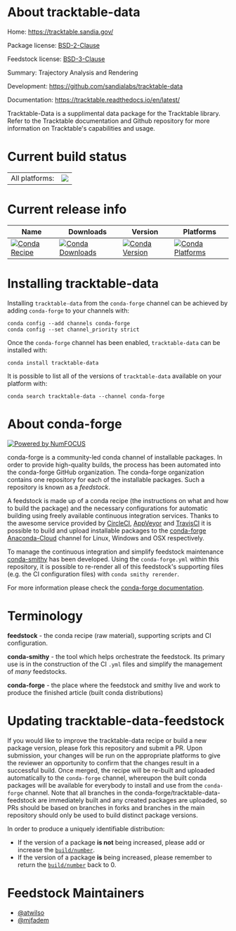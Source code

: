 About tracktable-data
=====================

Home: https://tracktable.sandia.gov/

Package license: [BSD-2-Clause](https://opensource.org/licenses/BSD-2-Clause)

Feedstock license: [BSD-3-Clause](https://github.com/conda-forge/tracktable-data-feedstock/blob/master/LICENSE.txt)

Summary: Trajectory Analysis and Rendering

Development: https://github.com/sandialabs/tracktable-data

Documentation: https://tracktable.readthedocs.io/en/latest/

Tracktable-Data is a supplimental data package for the Tracktable library. Refer to the Tracktable documentation and Github repository for more information on Tracktable's capabilities and usage.


Current build status
====================


<table><tr><td>All platforms:</td>
    <td>
      <a href="https://dev.azure.com/conda-forge/feedstock-builds/_build/latest?definitionId=15147&branchName=master">
        <img src="https://dev.azure.com/conda-forge/feedstock-builds/_apis/build/status/tracktable-data-feedstock?branchName=master">
      </a>
    </td>
  </tr>
</table>

Current release info
====================

| Name | Downloads | Version | Platforms |
| --- | --- | --- | --- |
| [![Conda Recipe](https://img.shields.io/badge/recipe-tracktable--data-green.svg)](https://anaconda.org/conda-forge/tracktable-data) | [![Conda Downloads](https://img.shields.io/conda/dn/conda-forge/tracktable-data.svg)](https://anaconda.org/conda-forge/tracktable-data) | [![Conda Version](https://img.shields.io/conda/vn/conda-forge/tracktable-data.svg)](https://anaconda.org/conda-forge/tracktable-data) | [![Conda Platforms](https://img.shields.io/conda/pn/conda-forge/tracktable-data.svg)](https://anaconda.org/conda-forge/tracktable-data) |

Installing tracktable-data
==========================

Installing `tracktable-data` from the `conda-forge` channel can be achieved by adding `conda-forge` to your channels with:

```
conda config --add channels conda-forge
conda config --set channel_priority strict
```

Once the `conda-forge` channel has been enabled, `tracktable-data` can be installed with:

```
conda install tracktable-data
```

It is possible to list all of the versions of `tracktable-data` available on your platform with:

```
conda search tracktable-data --channel conda-forge
```


About conda-forge
=================

[![Powered by
NumFOCUS](https://img.shields.io/badge/powered%20by-NumFOCUS-orange.svg?style=flat&colorA=E1523D&colorB=007D8A)](https://numfocus.org)

conda-forge is a community-led conda channel of installable packages.
In order to provide high-quality builds, the process has been automated into the
conda-forge GitHub organization. The conda-forge organization contains one repository
for each of the installable packages. Such a repository is known as a *feedstock*.

A feedstock is made up of a conda recipe (the instructions on what and how to build
the package) and the necessary configurations for automatic building using freely
available continuous integration services. Thanks to the awesome service provided by
[CircleCI](https://circleci.com/), [AppVeyor](https://www.appveyor.com/)
and [TravisCI](https://travis-ci.com/) it is possible to build and upload installable
packages to the [conda-forge](https://anaconda.org/conda-forge)
[Anaconda-Cloud](https://anaconda.org/) channel for Linux, Windows and OSX respectively.

To manage the continuous integration and simplify feedstock maintenance
[conda-smithy](https://github.com/conda-forge/conda-smithy) has been developed.
Using the ``conda-forge.yml`` within this repository, it is possible to re-render all of
this feedstock's supporting files (e.g. the CI configuration files) with ``conda smithy rerender``.

For more information please check the [conda-forge documentation](https://conda-forge.org/docs/).

Terminology
===========

**feedstock** - the conda recipe (raw material), supporting scripts and CI configuration.

**conda-smithy** - the tool which helps orchestrate the feedstock.
                   Its primary use is in the construction of the CI ``.yml`` files
                   and simplify the management of *many* feedstocks.

**conda-forge** - the place where the feedstock and smithy live and work to
                  produce the finished article (built conda distributions)


Updating tracktable-data-feedstock
==================================

If you would like to improve the tracktable-data recipe or build a new
package version, please fork this repository and submit a PR. Upon submission,
your changes will be run on the appropriate platforms to give the reviewer an
opportunity to confirm that the changes result in a successful build. Once
merged, the recipe will be re-built and uploaded automatically to the
`conda-forge` channel, whereupon the built conda packages will be available for
everybody to install and use from the `conda-forge` channel.
Note that all branches in the conda-forge/tracktable-data-feedstock are
immediately built and any created packages are uploaded, so PRs should be based
on branches in forks and branches in the main repository should only be used to
build distinct package versions.

In order to produce a uniquely identifiable distribution:
 * If the version of a package **is not** being increased, please add or increase
   the [``build/number``](https://docs.conda.io/projects/conda-build/en/latest/resources/define-metadata.html#build-number-and-string).
 * If the version of a package **is** being increased, please remember to return
   the [``build/number``](https://docs.conda.io/projects/conda-build/en/latest/resources/define-metadata.html#build-number-and-string)
   back to 0.

Feedstock Maintainers
=====================

* [@atwilso](https://github.com/atwilso/)
* [@mjfadem](https://github.com/mjfadem/)

